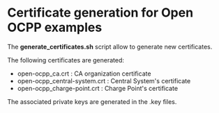 # Certificate generation for Open OCPP examples

The **generate_certificates.sh** script allow to generate new certificates.

The following certificates are generated:

* open-ocpp_ca.crt : CA organization certificate
* open-ocpp_central-system.crt : Central System's certificate
* open-ocpp_charge-point.crt : Charge Point's certificate

The associated private keys are generated in the .key files.
